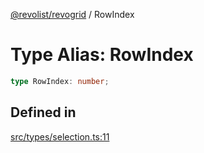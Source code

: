 [@revolist/revogrid](README.md) / RowIndex

# Type Alias: RowIndex

```ts
type RowIndex: number;
```

## Defined in

[src/types/selection.ts:11](https://github.com/revolist/revogrid/blob/2f44a261094fb5584023b62ddfd589facc70cf92/src/types/selection.ts#L11)
